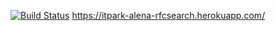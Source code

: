 [![Build Status](https://travis-ci.org/MoiseevaAlena/RFCSearcher.svg?branch=master)](https://travis-ci.org/MoiseevaAlena/RFCSearcher)
https://itpark-alena-rfcsearch.herokuapp.com/